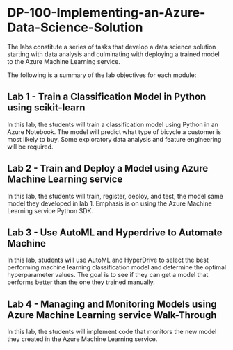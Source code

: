 # DP-100-Implementing-an-Azure-Data-Science-Solution

 The labs constitute a series of tasks that develop a data science solution starting with data analysis and culminating with deploying a trained model to the Azure Machine Learning service. 

The following is a summary of the lab objectives for each module:

## Lab 1 - Train a Classification Model in Python using scikit-learn

In this lab, the students will train a classification model using Python in an Azure Notebook.  The model will predict what type of bicycle a customer is most likely to buy. Some exploratory data analysis and feature engineering will be required. 

## Lab 2 - Train and Deploy a Model using Azure Machine Learning service

In this lab, the students will train, register, deploy, and test, the model same model they developed in lab 1.  Emphasis is on using the Azure Machine Learning service Python SDK.

## Lab 3 - Use AutoML and Hyperdrive to Automate Machine

In this lab, students will use AutoML and HyperDrive to select the best performing machine learning classification model and determine the optimal hyperparameter values. The goal is to see if they can get a model that performs better than the one they trained manually.

## Lab 4 - Managing and Monitoring Models using Azure Machine Learning service Walk-Through

In this lab, the students will implement code that monitors the new model they created in the Azure Machine Learning service.


